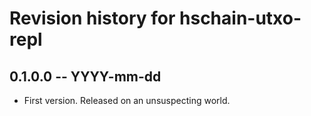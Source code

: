 # Revision history for hschain-utxo-repl

## 0.1.0.0 -- YYYY-mm-dd

* First version. Released on an unsuspecting world.
